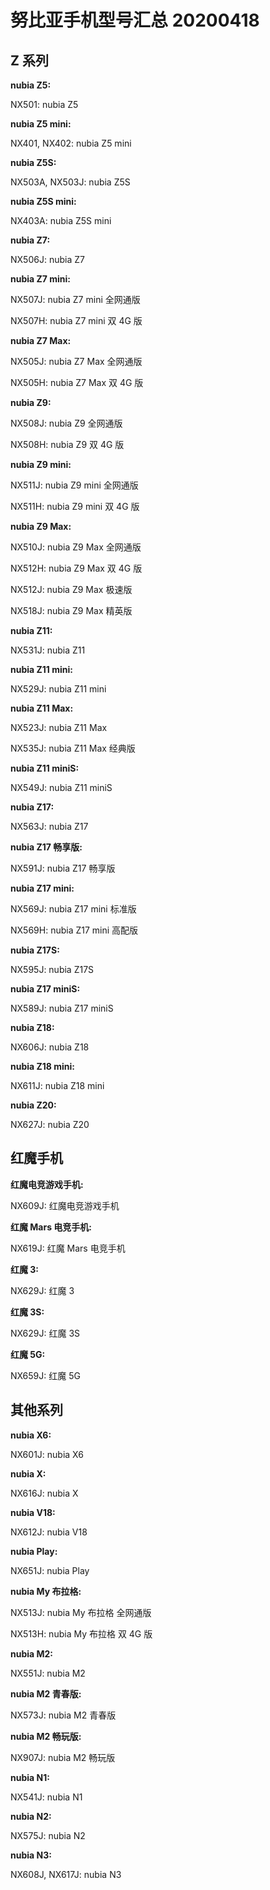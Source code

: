 # 努比亚手机型号汇总 20200418

## Z 系列

**nubia Z5:**

NX501: nubia Z5

**nubia Z5 mini:**

NX401, NX402: nubia Z5 mini

**nubia Z5S:**

NX503A, NX503J: nubia Z5S

**nubia Z5S mini:**

NX403A: nubia Z5S mini

**nubia Z7:**

NX506J: nubia Z7

**nubia Z7 mini:**

NX507J: nubia Z7 mini 全网通版

NX507H: nubia Z7 mini 双 4G 版

**nubia Z7 Max:**

NX505J: nubia Z7 Max 全网通版 

NX505H: nubia Z7 Max 双 4G 版

**nubia Z9:**

NX508J: nubia Z9 全网通版

NX508H: nubia Z9 双 4G 版

**nubia Z9 mini:**

NX511J: nubia Z9 mini 全网通版

NX511H: nubia Z9 mini 双 4G 版

**nubia Z9 Max:**

NX510J: nubia Z9 Max 全网通版

NX512H: nubia Z9 Max 双 4G 版

NX512J: nubia Z9 Max 极速版

NX518J: nubia Z9 Max 精英版

**nubia Z11:**

NX531J: nubia Z11

**nubia Z11 mini:**

NX529J: nubia Z11 mini

**nubia Z11 Max:**

NX523J: nubia Z11 Max

NX535J: nubia Z11 Max 经典版

**nubia Z11 miniS:**

NX549J: nubia Z11 miniS

**nubia Z17:**

NX563J: nubia Z17

**nubia Z17 畅享版:**

NX591J: nubia Z17 畅享版

**nubia Z17 mini:**

NX569J: nubia Z17 mini 标准版

NX569H: nubia Z17 mini 高配版

**nubia Z17S:**

NX595J: nubia Z17S

**nubia Z17 miniS:**

NX589J: nubia Z17 miniS

**nubia Z18:**

NX606J: nubia Z18

**nubia Z18 mini:**

NX611J: nubia Z18 mini

**nubia Z20:**

NX627J: nubia Z20

## 红魔手机

**红魔电竞游戏手机:**

NX609J: 红魔电竞游戏手机

**红魔 Mars 电竞手机:**

NX619J: 红魔 Mars 电竞手机

**红魔 3:**

NX629J: 红魔 3

**红魔 3S:**

NX629J: 红魔 3S

**红魔 5G:**

NX659J: 红魔 5G

## 其他系列

**nubia X6:**

NX601J: nubia X6

**nubia X:**

NX616J: nubia X

**nubia V18:**

NX612J: nubia V18

**nubia Play:**

NX651J: nubia Play

**nubia My 布拉格:**

NX513J: nubia My 布拉格 全网通版

NX513H: nubia My 布拉格 双 4G 版

**nubia M2:**

NX551J: nubia M2

**nubia M2 青春版:**

NX573J: nubia M2 青春版

**nubia M2 畅玩版:**

NX907J: nubia M2 畅玩版

**nubia N1:**

NX541J: nubia N1

**nubia N2:**

NX575J: nubia N2

**nubia N3:**

NX608J, NX617J: nubia N3
